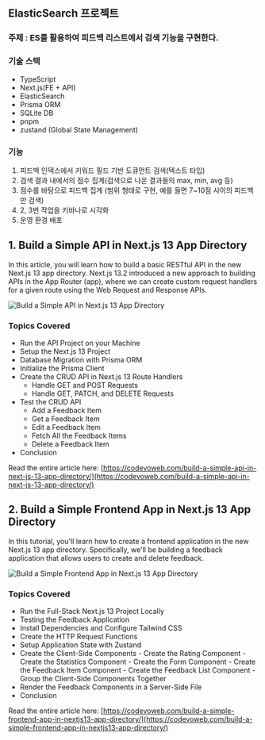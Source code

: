 ## ElasticSearch 프로젝트

### 주제 : ES를 활용하여 피드백 리스트에서 검색 기능을 구현한다.

### 기술 스택

- TypeScript
- Next.js(FE + API)
- ElasticSearch
- Prisma ORM
- SQLite DB
- pnpm
- zustand (Global State Management)

### 기능

1. 피드백 인덱스에서 키워드 필드 기반 도큐먼트 검색(텍스트 타입)
2. 검색 결과 내에서의 점수 집계(검색으로 나온 결과들의 max, min, avg 등)
3. 점수를 바탕으로 피드백 집계 (범위 형태로 구현, 예를 들면 7~10점 사이의 피드백만 검색)
4. 2, 3번 작업을 키바나로 시각화
5. 운영 환경 배포

## 1. Build a Simple API in Next.js 13 App Directory

In this article, you will learn how to build a basic RESTful API in the new Next.js 13 app directory. Next.js 13.2 introduced a new approach to building APIs in the App Router (app), where we can create custom request handlers for a given route using the Web Request and Response APIs.

![Build a Simple API in Next.js 13 App Directory](https://codevoweb.com/wp-content/uploads/2023/04/Build-a-Simple-API-in-Next.js-13-App-Directory.webp)

### Topics Covered

- Run the API Project on your Machine
- Setup the Next.js 13 Project
- Database Migration with Prisma ORM
- Initialize the Prisma Client
- Create the CRUD API in Next.js 13 Route Handlers
    - Handle GET and POST Requests
    - Handle GET, PATCH, and DELETE Requests
- Test the CRUD API
    - Add a Feedback Item
    - Get a Feedback Item
    - Edit a Feedback Item
    - Fetch All the Feedback Items
    - Delete a Feedback Item
- Conclusion


Read the entire article here: [https://codevoweb.com/build-a-simple-api-in-next-js-13-app-directory/](https://codevoweb.com/build-a-simple-api-in-next-js-13-app-directory/)


## 2. Build a Simple Frontend App in Next.js 13 App Directory

In this tutorial, you'll learn how to create a frontend application in the new Next.js 13 app directory. Specifically, we'll be building a feedback application that allows users to create and delete feedback.

![Build a Simple Frontend App in Next.js 13 App Directory](https://codevoweb.com/wp-content/uploads/2023/05/Build-a-Simple-Frontend-App-in-Next.js-13-App-Directory.webp)

### Topics Covered

- Run the Full-Stack Next.js 13 Project Locally
- Testing the Feedback Application
- Install Dependencies and Configure Tailwind CSS
- Create the HTTP Request Functions
- Setup Application State with Zustand
- Create the Client-Side Components
        - Create the Rating Component
        - Create the Statistics Component
        - Create the Form Component
        - Create the Feedback Item Component
        - Create the Feedback List Component
        - Group the Client-Side Components Together
- Render the Feedback Components in a Server-Side File
- Conclusion

Read the entire article here: [https://codevoweb.com/build-a-simple-frontend-app-in-nextjs13-app-directory/](https://codevoweb.com/build-a-simple-frontend-app-in-nextjs13-app-directory/)

